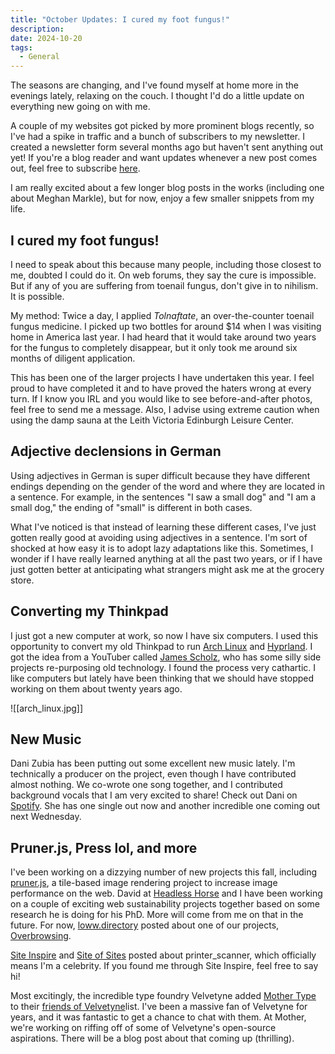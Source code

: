```yaml
---
title: "October Updates: I cured my foot fungus!"
description: 
date: 2024-10-20
tags:
  - General
---
```

The seasons are changing, and I've found myself at home more in the evenings lately, relaxing on the couch. I thought I'd do a little update on everything new going on with me. 

A couple of my websites got picked by more prominent blogs recently, so I've had a spike in traffic and a bunch of subscribers to my newsletter. I created a newsletter form several months ago but haven't sent anything out yet! If you're a blog reader and want updates whenever a new post comes out, feel free to subscribe [here](https://mailchi.mp/60c33eea5082/printer-scanner-newsletter).

I am really excited about a few longer blog posts in the works (including one about Meghan Markle), but for now, enjoy a few smaller snippets from my life. 

## I cured my foot fungus!

I need to speak about this because many people, including those closest to me, doubted I could do it. On web forums, they say the cure is impossible. But if any of you are suffering from toenail fungus, don't give in to nihilism. It is possible. 

My method: Twice a day, I applied *Tolnaftate*, an over-the-counter toenail fungus medicine. I picked up two bottles for around $14 when I was visiting home in America last year. I had heard that it would take around two years for the fungus to completely disappear, but it only took me around six months of diligent application. 

This has been one of the larger projects I have undertaken this year. I feel proud to have completed it and to have proved the haters wrong at every turn. If I know you IRL and you would like to see before-and-after photos, feel free to send me a message. Also, I advise using extreme caution when using the damp sauna at the Leith Victoria Edinburgh Leisure Center.

## Adjective declensions in German
Using adjectives in German is super difficult because they have different endings depending on the gender of the word and where they are located in a sentence. For example, in the sentences "I saw a small dog" and "I am a small dog," the ending of "small" is different in both cases. 

What I've noticed is that instead of learning these different cases, I've just gotten really good at avoiding using adjectives in a sentence. I'm sort of shocked at how easy it is to adopt lazy adaptations like this. Sometimes, I wonder if I have really learned anything at all the past two years, or if I have just gotten better at anticipating what strangers might ask me at the grocery store.

## Converting my Thinkpad

I just got a new computer at work, so now I have six computers. I used this opportunity to convert my old Thinkpad to run [Arch Linux](https://archlinux.org/) and [Hyprland](https://hyprland.org/). I got the idea from a YouTuber called [James Scholz](https://www.youtube.com/watch?v=gdMU3b6FUxQ), who has some silly side projects re-purposing old technology. I found the process very cathartic. I like computers but lately have been thinking that we should have stopped working on them about twenty years ago.

![[arch_linux.jpg]]

## New Music 
Dani Zubia has been putting out some excellent new music lately. I'm technically a producer on the project, even though I have contributed almost nothing. We co-wrote one song together, and I contributed background vocals that I am very excited to share! Check out Dani on [Spotify](https://open.spotify.com/album/0Y18Ht15oHrvwiRxay510h?si=3GiKQKzQSAqIKKLpxozNmw&nd=1&dlsi=d435af3f955e4269). She has one single out now and another incredible one coming out next Wednesday. 

## Pruner.js, Press lol, and more 
I've been working on a dizzying number of new projects this fall, including [pruner.js](https://github.com/overbrowsing/pruner), a tile-based image rendering project to increase image performance on the web. David at [Headless Horse](https://headless.horse) and I have been working on a couple of exciting web sustainability projects together based on some research he is doing for his PhD. More will come from me on that in the future. For now, [loww.directory](https://lowww.directory/) posted about one of our projects, [Overbrowsing](https://overbrowsing.com).

[Site Inspire](https://www.siteinspire.com/websites/12668-printer-scanner-studio) and [Site of Sites](https://www.siteofsites.co/websites/printer-scanner-studio) posted about printer_scanner, which officially means I'm a celebrity. If you found me through Site Inspire, feel free to say hi! 

Most excitingly, the incredible type foundry Velvetyne added [Mother Type](https://mother-type.de) to their [friends of Velvetyne](https://velvetyne.fr/velvetyne-libre-friends/)list. I've been a massive fan of Velvetyne for years, and it was fantastic to get a chance to chat with them. At Mother, we're working on riffing off of some of Velvetyne's open-source aspirations. There will be a blog post about that coming up (thrilling).

